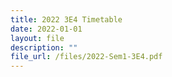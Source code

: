 ```yaml
---
title: 2022 3E4 Timetable
date: 2022-01-01
layout: file
description: ""
file_url: /files/2022-Sem1-3E4.pdf
---
```

